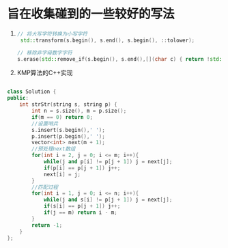 # 旨在收集碰到的一些较好的写法

1. ```c++
   // 将大写字符转换为小写字符
    std::transform(s.begin(), s.end(), s.begin(), ::tolower);
   
   // 移除非字母数字字符
   s.erase(std::remove_if(s.begin(), s.end(),[](char c) { return !std::isalnum(c); }),s.end());
   ```

2. KMP算法的C++实现

```C++

class Solution {
public:
    int strStr(string s, string p) {
        int n = s.size(), m = p.size();
        if(m == 0) return 0;
        //设置哨兵
        s.insert(s.begin(),' ');
        p.insert(p.begin(),' ');
        vector<int> next(m + 1);
        //预处理next数组
        for(int i = 2, j = 0; i <= m; i++){
            while(j and p[i] != p[j + 1]) j = next[j];
            if(p[i] == p[j + 1]) j++;
            next[i] = j;
        }
        //匹配过程
        for(int i = 1, j = 0; i <= n; i++){
            while(j and s[i] != p[j + 1]) j = next[j];
            if(s[i] == p[j + 1]) j++;
            if(j == m) return i - m;
        }
        return -1;
    }
};

```

